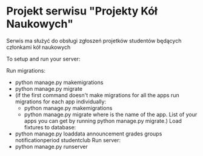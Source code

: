 # Projekt serwisu "Projekty Kół Naukowych"

Serwis ma służyć do obsługi zgłoszeń projetków studentów będących członkami kół naukowych


To setup and run your server:







Run migrations:
  - python manage.py makemigrations
  - python manage.py migrate
  - (if the first command doesn't make migrations for all the apps run migrations for each app individually:
    - python manage.py makemigrations <appname>
    - python manage.py migrate <appname>
    where <appname> is the name of the app. List of your apps you can get by running python manage.py migrate.)
Load fixtures to database:
  - python manage.py loaddata announcement grades groups notificationperiod studentclub
Run server:
  - python manage.py runserver
